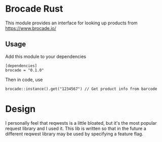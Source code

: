 # Brocade Rust
This module provides an interface for looking up products from https://www.brocade.io/

## Usage
Add this module to your dependencies
```
[dependencies]
brocade = "0.1.0"
```

Then in code, use
```
brocade::instance().get("1234567") // Get product info from barcode
```

# Design
I personally feel that reqwests is a little bloated, but it's the most popular request library and I used it.
This lib is written so that in the future a different reqwest library may be used by specifying a feature flag.